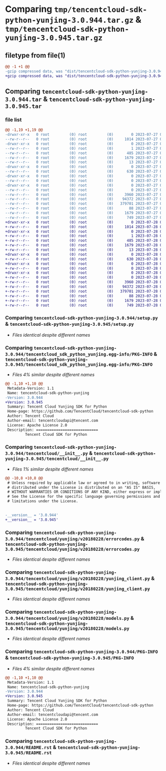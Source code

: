 # Comparing `tmp/tencentcloud-sdk-python-yunjing-3.0.944.tar.gz` & `tmp/tencentcloud-sdk-python-yunjing-3.0.945.tar.gz`

## filetype from file(1)

```diff
@@ -1 +1 @@
-gzip compressed data, was "dist/tencentcloud-sdk-python-yunjing-3.0.944.tar", last modified: Thu Jul 27 02:28:22 2023, max compression
+gzip compressed data, was "dist/tencentcloud-sdk-python-yunjing-3.0.945.tar", last modified: Fri Jul 28 00:40:18 2023, max compression
```

## Comparing `tencentcloud-sdk-python-yunjing-3.0.944.tar` & `tencentcloud-sdk-python-yunjing-3.0.945.tar`

### file list

```diff
@@ -1,19 +1,19 @@
-drwxr-xr-x   0 root         (0) root         (0)        0 2023-07-27 02:28:22.000000 tencentcloud-sdk-python-yunjing-3.0.944/
--rw-r--r--   0 root         (0) root         (0)     1014 2023-07-27 02:28:22.000000 tencentcloud-sdk-python-yunjing-3.0.944/setup.py
-drwxr-xr-x   0 root         (0) root         (0)        0 2023-07-27 02:28:22.000000 tencentcloud-sdk-python-yunjing-3.0.944/tencentcloud_sdk_python_yunjing.egg-info/
--rw-r--r--   0 root         (0) root         (0)        1 2023-07-27 02:28:22.000000 tencentcloud-sdk-python-yunjing-3.0.944/tencentcloud_sdk_python_yunjing.egg-info/dependency_links.txt
--rw-r--r--   0 root         (0) root         (0)      485 2023-07-27 02:28:22.000000 tencentcloud-sdk-python-yunjing-3.0.944/tencentcloud_sdk_python_yunjing.egg-info/SOURCES.txt
--rw-r--r--   0 root         (0) root         (0)     1679 2023-07-27 02:28:22.000000 tencentcloud-sdk-python-yunjing-3.0.944/tencentcloud_sdk_python_yunjing.egg-info/PKG-INFO
--rw-r--r--   0 root         (0) root         (0)       13 2023-07-27 02:28:22.000000 tencentcloud-sdk-python-yunjing-3.0.944/tencentcloud_sdk_python_yunjing.egg-info/top_level.txt
-drwxr-xr-x   0 root         (0) root         (0)        0 2023-07-27 02:28:22.000000 tencentcloud-sdk-python-yunjing-3.0.944/tencentcloud/
--rw-r--r--   0 root         (0) root         (0)      630 2023-07-27 02:28:22.000000 tencentcloud-sdk-python-yunjing-3.0.944/tencentcloud/__init__.py
-drwxr-xr-x   0 root         (0) root         (0)        0 2023-07-27 02:28:22.000000 tencentcloud-sdk-python-yunjing-3.0.944/tencentcloud/yunjing/
--rw-r--r--   0 root         (0) root         (0)        0 2023-07-27 02:28:22.000000 tencentcloud-sdk-python-yunjing-3.0.944/tencentcloud/yunjing/__init__.py
-drwxr-xr-x   0 root         (0) root         (0)        0 2023-07-27 02:28:22.000000 tencentcloud-sdk-python-yunjing-3.0.944/tencentcloud/yunjing/v20180228/
--rw-r--r--   0 root         (0) root         (0)        0 2023-07-27 02:28:22.000000 tencentcloud-sdk-python-yunjing-3.0.944/tencentcloud/yunjing/v20180228/__init__.py
--rw-r--r--   0 root         (0) root         (0)     3960 2023-07-27 02:28:22.000000 tencentcloud-sdk-python-yunjing-3.0.944/tencentcloud/yunjing/v20180228/errorcodes.py
--rw-r--r--   0 root         (0) root         (0)    94372 2023-07-27 02:28:22.000000 tencentcloud-sdk-python-yunjing-3.0.944/tencentcloud/yunjing/v20180228/yunjing_client.py
--rw-r--r--   0 root         (0) root         (0)   379701 2023-07-27 02:28:22.000000 tencentcloud-sdk-python-yunjing-3.0.944/tencentcloud/yunjing/v20180228/models.py
--rw-r--r--   0 root         (0) root         (0)       88 2023-07-27 02:28:22.000000 tencentcloud-sdk-python-yunjing-3.0.944/setup.cfg
--rw-r--r--   0 root         (0) root         (0)     1679 2023-07-27 02:28:22.000000 tencentcloud-sdk-python-yunjing-3.0.944/PKG-INFO
--rw-r--r--   0 root         (0) root         (0)      749 2023-07-27 02:28:22.000000 tencentcloud-sdk-python-yunjing-3.0.944/README.rst
+drwxr-xr-x   0 root         (0) root         (0)        0 2023-07-28 00:40:18.000000 tencentcloud-sdk-python-yunjing-3.0.945/
+-rw-r--r--   0 root         (0) root         (0)     1014 2023-07-28 00:40:17.000000 tencentcloud-sdk-python-yunjing-3.0.945/setup.py
+drwxr-xr-x   0 root         (0) root         (0)        0 2023-07-28 00:40:18.000000 tencentcloud-sdk-python-yunjing-3.0.945/tencentcloud_sdk_python_yunjing.egg-info/
+-rw-r--r--   0 root         (0) root         (0)        1 2023-07-28 00:40:18.000000 tencentcloud-sdk-python-yunjing-3.0.945/tencentcloud_sdk_python_yunjing.egg-info/dependency_links.txt
+-rw-r--r--   0 root         (0) root         (0)      485 2023-07-28 00:40:18.000000 tencentcloud-sdk-python-yunjing-3.0.945/tencentcloud_sdk_python_yunjing.egg-info/SOURCES.txt
+-rw-r--r--   0 root         (0) root         (0)     1679 2023-07-28 00:40:18.000000 tencentcloud-sdk-python-yunjing-3.0.945/tencentcloud_sdk_python_yunjing.egg-info/PKG-INFO
+-rw-r--r--   0 root         (0) root         (0)       13 2023-07-28 00:40:18.000000 tencentcloud-sdk-python-yunjing-3.0.945/tencentcloud_sdk_python_yunjing.egg-info/top_level.txt
+drwxr-xr-x   0 root         (0) root         (0)        0 2023-07-28 00:40:18.000000 tencentcloud-sdk-python-yunjing-3.0.945/tencentcloud/
+-rw-r--r--   0 root         (0) root         (0)      630 2023-07-28 00:40:17.000000 tencentcloud-sdk-python-yunjing-3.0.945/tencentcloud/__init__.py
+drwxr-xr-x   0 root         (0) root         (0)        0 2023-07-28 00:40:18.000000 tencentcloud-sdk-python-yunjing-3.0.945/tencentcloud/yunjing/
+-rw-r--r--   0 root         (0) root         (0)        0 2023-07-28 00:40:17.000000 tencentcloud-sdk-python-yunjing-3.0.945/tencentcloud/yunjing/__init__.py
+drwxr-xr-x   0 root         (0) root         (0)        0 2023-07-28 00:40:18.000000 tencentcloud-sdk-python-yunjing-3.0.945/tencentcloud/yunjing/v20180228/
+-rw-r--r--   0 root         (0) root         (0)        0 2023-07-28 00:40:17.000000 tencentcloud-sdk-python-yunjing-3.0.945/tencentcloud/yunjing/v20180228/__init__.py
+-rw-r--r--   0 root         (0) root         (0)     3960 2023-07-28 00:40:17.000000 tencentcloud-sdk-python-yunjing-3.0.945/tencentcloud/yunjing/v20180228/errorcodes.py
+-rw-r--r--   0 root         (0) root         (0)    94372 2023-07-28 00:40:17.000000 tencentcloud-sdk-python-yunjing-3.0.945/tencentcloud/yunjing/v20180228/yunjing_client.py
+-rw-r--r--   0 root         (0) root         (0)   379701 2023-07-28 00:40:17.000000 tencentcloud-sdk-python-yunjing-3.0.945/tencentcloud/yunjing/v20180228/models.py
+-rw-r--r--   0 root         (0) root         (0)       88 2023-07-28 00:40:18.000000 tencentcloud-sdk-python-yunjing-3.0.945/setup.cfg
+-rw-r--r--   0 root         (0) root         (0)     1679 2023-07-28 00:40:18.000000 tencentcloud-sdk-python-yunjing-3.0.945/PKG-INFO
+-rw-r--r--   0 root         (0) root         (0)      749 2023-07-28 00:40:17.000000 tencentcloud-sdk-python-yunjing-3.0.945/README.rst
```

### Comparing `tencentcloud-sdk-python-yunjing-3.0.944/setup.py` & `tencentcloud-sdk-python-yunjing-3.0.945/setup.py`

 * *Files identical despite different names*

### Comparing `tencentcloud-sdk-python-yunjing-3.0.944/tencentcloud_sdk_python_yunjing.egg-info/PKG-INFO` & `tencentcloud-sdk-python-yunjing-3.0.945/tencentcloud_sdk_python_yunjing.egg-info/PKG-INFO`

 * *Files 4% similar despite different names*

```diff
@@ -1,10 +1,10 @@
 Metadata-Version: 1.1
 Name: tencentcloud-sdk-python-yunjing
-Version: 3.0.944
+Version: 3.0.945
 Summary: Tencent Cloud Yunjing SDK for Python
 Home-page: https://github.com/TencentCloud/tencentcloud-sdk-python
 Author: Tencent Cloud
 Author-email: tencentcloudapi@tencent.com
 License: Apache License 2.0
 Description: ============================
         Tencent Cloud SDK for Python
```

### Comparing `tencentcloud-sdk-python-yunjing-3.0.944/tencentcloud/__init__.py` & `tencentcloud-sdk-python-yunjing-3.0.945/tencentcloud/__init__.py`

 * *Files 1% similar despite different names*

```diff
@@ -10,8 +10,8 @@
 # Unless required by applicable law or agreed to in writing, software
 # distributed under the License is distributed on an "AS IS" BASIS,
 # WITHOUT WARRANTIES OR CONDITIONS OF ANY KIND, either express or implied.
 # See the License for the specific language governing permissions and
 # limitations under the License.
 
 
-__version__ = '3.0.944'
+__version__ = '3.0.945'
```

### Comparing `tencentcloud-sdk-python-yunjing-3.0.944/tencentcloud/yunjing/v20180228/errorcodes.py` & `tencentcloud-sdk-python-yunjing-3.0.945/tencentcloud/yunjing/v20180228/errorcodes.py`

 * *Files identical despite different names*

### Comparing `tencentcloud-sdk-python-yunjing-3.0.944/tencentcloud/yunjing/v20180228/yunjing_client.py` & `tencentcloud-sdk-python-yunjing-3.0.945/tencentcloud/yunjing/v20180228/yunjing_client.py`

 * *Files identical despite different names*

### Comparing `tencentcloud-sdk-python-yunjing-3.0.944/tencentcloud/yunjing/v20180228/models.py` & `tencentcloud-sdk-python-yunjing-3.0.945/tencentcloud/yunjing/v20180228/models.py`

 * *Files identical despite different names*

### Comparing `tencentcloud-sdk-python-yunjing-3.0.944/PKG-INFO` & `tencentcloud-sdk-python-yunjing-3.0.945/PKG-INFO`

 * *Files 4% similar despite different names*

```diff
@@ -1,10 +1,10 @@
 Metadata-Version: 1.1
 Name: tencentcloud-sdk-python-yunjing
-Version: 3.0.944
+Version: 3.0.945
 Summary: Tencent Cloud Yunjing SDK for Python
 Home-page: https://github.com/TencentCloud/tencentcloud-sdk-python
 Author: Tencent Cloud
 Author-email: tencentcloudapi@tencent.com
 License: Apache License 2.0
 Description: ============================
         Tencent Cloud SDK for Python
```

### Comparing `tencentcloud-sdk-python-yunjing-3.0.944/README.rst` & `tencentcloud-sdk-python-yunjing-3.0.945/README.rst`

 * *Files identical despite different names*

